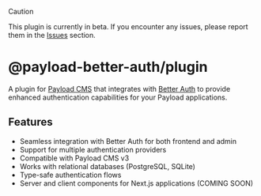 > [!CAUTION]
> This plugin is currently in beta.
> If you encounter any issues, please report them in the [Issues](https://github.com/forrestdevs/payload-better-auth/issues) section.

# @payload-better-auth/plugin

A plugin for [Payload CMS](https://payloadcms.com) that integrates with [Better Auth](https://github.com/better-auth/better-auth) to provide enhanced authentication capabilities for your Payload applications.

## Features

- Seamless integration with Better Auth for both frontend and admin
- Support for multiple authentication providers
- Compatible with Payload CMS v3
- Works with relational databases (PostgreSQL, SQLite)
- Type-safe authentication flows
- Server and client components for Next.js applications (COMING SOON)